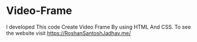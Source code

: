 # Video-Frame
I developed This code Create Video Frame By using HTML And CSS. To see the website visit https://RoshanSantoshJadhav.me/
